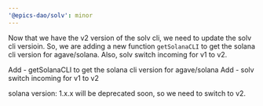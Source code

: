 ```yaml
---
'@epics-dao/solv': minor
---
```


Now that we have the v2 version of the solv cli, we need to update the solv cli versioin.
So, we are adding a new function `getSolanaCLI` to get the solana cli version for agave/solana.
Also, solv switch incoming for v1 to v2.

Add - getSolanaCLI to get the solana cli version for agave/solana
Add - solv switch incoming for v1 to v2

solana version: 1.x.x will be deprecated soon, so we need to switch to v2.
